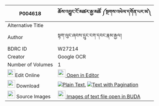 |P004618|ཆོས་འབྱུང་ངོ་མཚར་རྒྱ་མཚོ ༼སྔགས་འཕེལ་དགོན་པར་མ༽ 
| --- | --- 
|Alternative Title |
|Author| སྟག་ལུང་ཞབས་དྲུང་ངག་དབང་རྣམ་རྒྱལ།
|BDRC ID | W27214
|Creator | Google OCR
|Number of Volumes| 1
|<img width="25" src="https://img.icons8.com/color/25/000000/edit-property.png">Edit Online| [<img width="25" src="https://avatars.githubusercontent.com/u/45091458?s=200&v=4"> Open in Editor](http://editor.openpecha.org/P004618)
|<img width="25" src="https://img.icons8.com/fluent/48/000000/download-2.png"/>  Download | [![](https://img.icons8.com/color/20/000000/txt.png)Plain Text](https://github.com/Openpecha/P004618/releases/download/v2/chojung_ngotsar_gyatso_ngak_pe_plain_P004618.zip), [![](https://img.icons8.com/color/20/000000/txt.png)Text with Pagination](https://github.com/Openpecha/P004618/releases/download/v2/chojung_ngotsar_gyatso_ngak_pe_pages_P004618.zip)
|<img width="25" src="https://img.icons8.com/plasticine/100/000000/pictures-folder.png"/>  Source Images | [<img width="25" src="https://library.bdrc.io/icons/BUDA-small.svg"> Images of text file open in BUDA](https://library.bdrc.io/show/bdr:W27214)